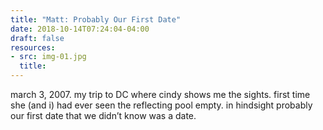 ```yaml
---
title: "Matt: Probably Our First Date"
date: 2018-10-14T07:24:04-04:00
draft: false
resources:
- src: img-01.jpg
  title:
---
```


march 3, 2007. my trip to DC where cindy shows me the sights. first time she (and i) had ever seen the reflecting pool empty. in hindsight probably our first date that we didn’t know was a date.

